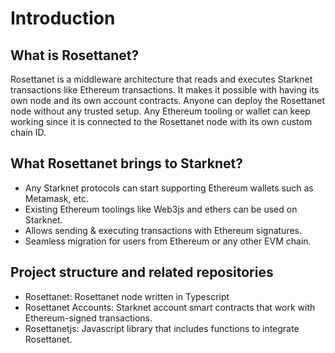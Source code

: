# Introduction


## What is Rosettanet?

Rosettanet is a middleware architecture that reads and executes Starknet transactions like Ethereum transactions. It makes it possible with having its own node and its own account contracts. Anyone can deploy the Rosettanet node without any trusted setup. Any Ethereum tooling or wallet can keep working since it is connected to the Rosettanet node with its own custom chain ID.

## What Rosettanet brings to Starknet?

- Any Starknet protocols can start supporting Ethereum wallets such as Metamask, etc.
- Existing Ethereum toolings like Web3js and ethers can be used on Starknet.
- Allows sending & executing transactions with Ethereum signatures.
- Seamless migration for users from Ethereum or any other EVM chain.

## Project structure and related repositories

- Rosettanet: Rosettanet node written in Typescript
- Rosettanet Accounts: Starknet account smart contracts that work with Ethereum-signed transactions.
- Rosettanetjs: Javascript library that includes functions to integrate Rosettanet.